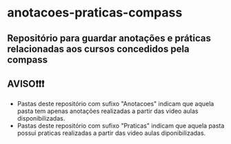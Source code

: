 # anotacoes-praticas-compass

## Repositório para guardar anotações e práticas relacionadas aos cursos concedidos pela compass

## AVISO❗❗❗

- Pastas deste repositório com sufixo "Anotacoes" indicam que aquela pasta tem apenas anotações realizadas a partir das video aulas disponibilizadas.
- Pastas deste repositório com sufixo "Praticas" indicam que aquela pasta possui praticas realizadas a partir das video aulas diponibilizadas.
